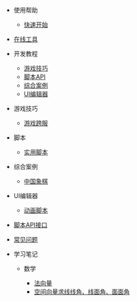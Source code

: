 * 使用帮助

  * [快速开始](/docs/help/quickstart.md)



* [在线工具](/tools/README.md)



* 开发教程

  * [游戏技巧](/docs/development/contents.md#游戏技巧)
  * [脚本API](/docs/development/contents.md#脚本API)
  * [综合案例](/docs/development/contents.md#综合案例)
  * [UI编辑器](/docs/development/contents.md#UI编辑器)

* 游戏技巧

  * [游戏跨服](/docs/development/skills/游戏跨服.md)  



* 脚本

  * [实用脚本](/docs/development/script/UsefulScript.md)


* 综合案例

  * [中国象棋](/docs/development/case/ChineseChess.md)


* UI编辑器

  * [动画脚本](/docs/development/UI/动画脚本.md) 





* [脚本API接口](https://developers.mini1.cn/wiki/API.html)

* [常见问题](/docs/questions.md)


* 学习笔记

  * 数学

    * [法向量](/docs/notes/math/20220703.md)
    * [空间向量求线线角、线面角、面面角](/docs/notes/math/20220704.md)